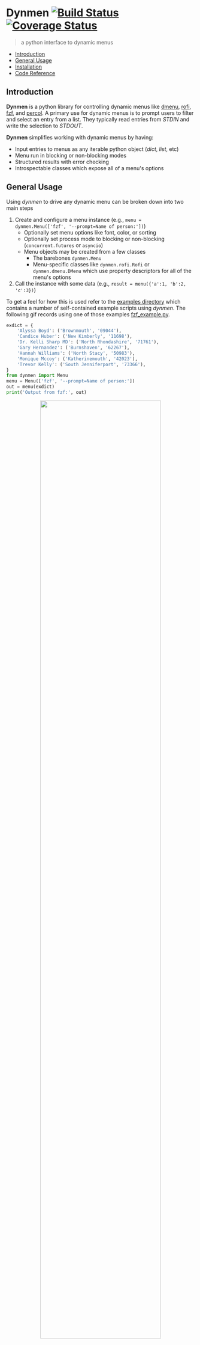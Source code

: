 # Dynmen [![Build Status](https://travis-ci.org/frostidaho/dynmen.svg?branch=develop)](https://travis-ci.org/frostidaho/dynmen) [![Coverage Status](https://coveralls.io/repos/github/frostidaho/dynmen/badge.svg?branch=develop)](https://coveralls.io/github/frostidaho/dynmen?branch=develop)
> a python interface to dynamic menus

- [Introduction](#introduction)
- [General Usage](#general-usage)
- [Installation](#installation)
- [Code Reference](#code-reference)

## Introduction
**Dynmen** is a python library for controlling dynamic menus like [dmenu](http://tools.suckless.org/dmenu/), [rofi](https://github.com/DaveDavenport/rofi), [fzf](https://github.com/junegunn/fzf), and [percol](https://github.com/mooz/percol).
A primary use for dynamic menus is to prompt users to filter and select an entry from a list.
They typically read entries from *STDIN* and write the selection to *STDOUT*.

**Dynmen** simplifies working with dynamic menus by having:
- Input entries to menus as any iterable python object (*dict*, *list*, etc)
- Menu run in blocking or non-blocking modes
- Structured results with error checking
- Introspectable classes which expose all of a menu's options

## General Usage
Using *dynmen* to drive any dynamic menu can be broken down into two main steps
1. Create and configure a menu instance (e.g., `menu = dynmen.Menu(['fzf', '--prompt=Name of person:'])`)
   - Optionally set menu options like font, color, or sorting
   - Optionally set process mode to blocking or non-blocking (`concurrent.futures` or `asyncio`)
   - Menu objects may be created from a few classes
     * The barebones `dynmen.Menu`
     * Menu-specific classes like `dynmen.rofi.Rofi` or `dynmen.dmenu.DMenu` which use property descriptors for all of the menu's options
2. Call the instance with some data (e.g., `result = menu({'a':1, 'b':2, 'c':3})`)

To get a feel for how this is used refer to the [examples directory](examples/) which contains a number of self-contained example scripts using *dynmen*. The following gif records using one of those examples [fzf_example.py](examples/fzf_example.py).
```python
exdict = {
    'Alyssa Boyd': ('Brownmouth', '09044'),
    'Candice Huber': ('New Kimberly', '11698'),
    'Dr. Kelli Sharp MD': ('North Rhondashire', '71761'),
    'Gary Hernandez': ('Burnshaven', '62267'),
    'Hannah Williams': ('North Stacy', '50983'),
    'Monique Mccoy': ('Katherinemouth', '42023'),
    'Trevor Kelly': ('South Jenniferport', '73366'),
}
from dynmen import Menu
menu = Menu(['fzf', '--prompt=Name of person:'])
out = menu(exdict)
print('Output from fzf:', out)
```
<!-- ![fzf simple example](https://user-images.githubusercontent.com/8061555/35477530-06e6967e-0393-11e8-919d-5e4461d29aa0.gif "fzf_example.py") -->
<p align="center">
<img src="https://user-images.githubusercontent.com/8061555/35477530-06e6967e-0393-11e8-919d-5e4461d29aa0.gif" width="80%">
</p>

Please see the [examples](examples/) folder for more examples. I've also used it in other a number of other projects like [dynmen_scripts](https://github.com/frostidaho/dynmen_scripts) and [python-vpnmenu](https://github.com/frostidaho/python-vpnmenu).

## Installation
### Installing from pypi
```bash
pip install --user dynmen
```

### Installing development version from github
```bash
git clone https://github.com/frostidaho/dynmen.git
cd dynmen
make install-user
```

## Code Reference
Please read [General Usage](#general-usage) first before reading this section.

### Creating and configuring menu objects
#### Using the dynmen.Menu class
The `dynmen.Menu` class is the foundational menu class in the package. The application specific menu classes
`DMenu` and `Rofi` are built on top of it. If you want to use some dynamic menu which doesn't have a *dynmen*
specific class, you can launch the menu through `dynmen.Menu`.

<img align="right" src="https://cloud.githubusercontent.com/assets/8061555/25921100/3249cae4-35a2-11e7-8144-403803107131.png" width="45%">

```python
from dynmen import Menu
rofi = Menu(['rofi', '-dmenu'])
result = rofi({'first': 1, 'second': 2, 'third': 3})
print(result)
```

------------------------------------------------------------

#### Using a menu in non-blocking mode
The `menu.process_mode` attribute can be set to `blocking`, `futures`, or `asyncio`.
```python
from dynmen import Menu
rofi = Menu(['rofi', '-dmenu'], process_mode='futures')
future = rofi(list('abcdefghijklmnopqrstuvwxyz'))
print(future.result())
```

#### Using application-specific classes like `dynmen.rofi.Rofi` or `dynmen.dmenu.DMenu`
This example uses the `Rofi()` class which is generated from
the rofi man page, and whose attributes correspond to rofi
command-line flags. For example, `rofi ... -font 'monospace 20'` is
equivalent to `menu = Rofi(); menu.font = 'monospace 20'`. You can
also set attributes through the constructor `Rofi(font='monospace 20')`.

```python
exdict = {
    'Alyssa Boyd': ('Brownmouth', '09044'),
    'Amy Martin': ('Mikechester', '33477'),
    'Angela Mcdonald': ('North Gwendolynberg', '29053'),
    'Bradley Santos': ('Andrewsmouth', '72513'),
    'Brittany Manning': ('South Danielmouth', '44482'),
    'Candice Huber': ('New Kimberly', '11698'),
    'Cheyenne Thornton': ('New Anthony', '88618'),
    'Dr. Kelli Sharp MD': ('North Rhondashire', '71761'),
    'Evan Osborne': ('Andrewsside', '14378'),
    'Gary Hernandez': ('Burnshaven', '62267'),
    'George Elliott': ('Calebton', '55053'),
    'Hannah Williams': ('North Stacy', '50983'),
    'James Taylor': ('Gallegoshaven', '95677'),
    'John White': ('Hansenhaven', '44559'),
    'Monique Mccoy': ('Katherinemouth', '42023'),
    'Randy Campos': ('South Scotthaven', '47692'),
    'Rebecca Wolfe': ('Torresburgh', '37979'),
    'Ronald Parks': ('Turnerland', '96367'),
    'Russell Schroeder': ('Smithfurt', '39696'),
    'Trevor Kelly': ('South Jenniferport', '73366'),
}

from dynmen.rofi import Rofi
menu = Rofi(lines=10, hide_scrollbar=True)
menu.prompt = "Name of person: "
menu.font = 'DejaVu Sans 30'
menu.case_insensitive = True
out = menu(exdict)
print(out)
```
<p align="center">
<img src="https://cloud.githubusercontent.com/assets/8061555/25920153/010360f6-359f-11e7-8497-f3608c8ead2b.gif" width="80%">
</p>
<!-- ![rofi dynmen.Rofi example](https://cloud.githubusercontent.com/assets/8061555/25920153/010360f6-359f-11e7-8497-f3608c8ead2b.gif "rofi dynmen.Rofi example") -->

